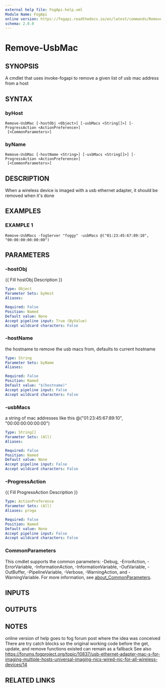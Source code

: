 ```yaml
---
external help file: FogApi-help.xml
Module Name: FogApi
online version: https://fogapi.readthedocs.io/en/latest/commands/Remove-UsbMac
schema: 2.0.0
---
```


# Remove-UsbMac

## SYNOPSIS
A cmdlet that uses invoke-fogapi to remove a given list of usb mac address from a host

## SYNTAX

### byHost
```
Remove-UsbMac [-hostObj <Object>] [-usbMacs <String[]>] [-ProgressAction <ActionPreference>]
 [<CommonParameters>]
```

### byName
```
Remove-UsbMac [-hostName <String>] [-usbMacs <String[]>] [-ProgressAction <ActionPreference>]
 [<CommonParameters>]
```

## DESCRIPTION
When a wireless device is imaged with a usb ethernet adapter, it should be removed when it's done

## EXAMPLES

### EXAMPLE 1
```
Remove-UsbMacs -fogServer "foggy" -usbMacs @("01:23:45:67:89:10", "00:00:00:00:00:00")
```

## PARAMETERS

### -hostObj
{{ Fill hostObj Description }}

```yaml
Type: Object
Parameter Sets: byHost
Aliases:

Required: False
Position: Named
Default value: None
Accept pipeline input: True (ByValue)
Accept wildcard characters: False
```

### -hostName
the hostname to remove the usb macs from, defaults to current hostname

```yaml
Type: String
Parameter Sets: byName
Aliases:

Required: False
Position: Named
Default value: "$(hostname)"
Accept pipeline input: False
Accept wildcard characters: False
```

### -usbMacs
a string of mac addresses like this @("01:23:45:67:89:10", "00:00:00:00:00:00")

```yaml
Type: String[]
Parameter Sets: (All)
Aliases:

Required: False
Position: Named
Default value: None
Accept pipeline input: False
Accept wildcard characters: False
```

### -ProgressAction
{{ Fill ProgressAction Description }}

```yaml
Type: ActionPreference
Parameter Sets: (All)
Aliases: proga

Required: False
Position: Named
Default value: None
Accept pipeline input: False
Accept wildcard characters: False
```

### CommonParameters
This cmdlet supports the common parameters: -Debug, -ErrorAction, -ErrorVariable, -InformationAction, -InformationVariable, -OutVariable, -OutBuffer, -PipelineVariable, -Verbose, -WarningAction, and -WarningVariable. For more information, see [about_CommonParameters](http://go.microsoft.com/fwlink/?LinkID=113216).

## INPUTS

## OUTPUTS

## NOTES
online version of help goes to fog forum post where the idea was conceived
There are try catch blocks so the original working code before the get, update, and remove functions existed can remain as a fallback
See also https://forums.fogproject.org/topic/10837/usb-ethernet-adapter-mac-s-for-imaging-multiple-hosts-universal-imaging-nics-wired-nic-for-all-wireless-devices/14

## RELATED LINKS
